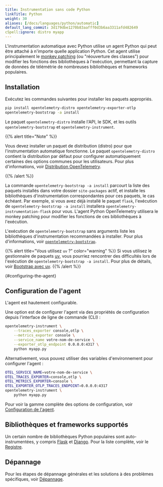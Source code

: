 ```yaml
---
title: Instrumentation sans code Python
linkTitle: Python
weight: 30
aliases: [/docs/languages/python/automatic]
default_lang_commit: 3d179dbe1270b83aafff0d3b6aa3311afd482649
cSpell:ignore: distro myapp
---
```


L'instrumentation automatique avec Python utilise un agent Python qui peut être
attaché à n'importe quelle application Python. Cet agent utilise principalement
le [monkey patching](https://fr.wikipedia.org/wiki/Monkey_patch) (ou
"réouverture des classes") pour modifier les fonctions des bibliothèques à
l'exécution, permettant la capture de données de télémétrie de nombreuses
bibliothèques et frameworks populaires.

## Installation

Exécutez les commandes suivantes pour installer les paquets appropriés.

```sh
pip install opentelemetry-distro opentelemetry-exporter-otlp
opentelemetry-bootstrap -a install
```

Le paquet `opentelemetry-distro` installe l'API, le SDK, et les outils
`opentelemetry-bootstrap` et `opentelemetry-instrument`.

{{% alert title="Note" %}}

Vous devez installer un paquet de distribution (distro) pour que
l'instrumentation automatique fonctionne. Le paquet `opentelemetry-distro`
contient la distribution par défaut pour configurer automatiquement certaines
des options communes pour les utilisateurs. Pour plus d'informations, voir
[Distribution OpenTelemetry](/docs/languages/python/distro/).

{{% /alert %}}

La commande `opentelemetry-bootstrap -a install` parcourt la liste des paquets
installés dans votre dossier `site-packages` actif, et installe les
bibliothèques d'instrumentation correspondantes pour ces paquets, le cas
échéant. Par exemple, si vous avez déjà installé le paquet `flask`, l'exécution
de `opentelemetry-bootstrap -a install` installera
`opentelemetry-instrumentation-flask` pour vous. L'agent Python OpenTelemetry
utilisera le monkey patching pour modifier les fonctions de ces bibliothèques à
l'exécution.

L'exécution de `opentelemetry-bootstrap` sans arguments liste les bibliothèques
d'instrumentation recommandées à installer. Pour plus d'informations, voir
[`opentelemetry-bootstrap`](https://github.com/open-telemetry/opentelemetry-python-contrib/tree/main/opentelemetry-instrumentation#opentelemetry-bootstrap).

{{% alert title="Vous utilisez <code>uv</code> ?" color="warning" %}} Si vous
utilisez le gestionnaire de paquets [uv](https://docs.astral.sh/uv/), vous
pourriez rencontrer des difficultés lors de l'exécution de
`opentelemetry-bootstrap -a install`. Pour plus de détails, voir
[Bootstrap avec uv](troubleshooting/#bootstrap-avec-uv). {{% /alert %}}

{#configuring-the-agent}

## Configuration de l'agent

L'agent est hautement configurable.

Une option est de configurer l'agent via des propriétés de configuration depuis
l'interface de ligne de commande (CLI) :

```sh
opentelemetry-instrument \
    --traces_exporter console,otlp \
    --metrics_exporter console \
    --service_name votre-nom-de-service \
    --exporter_otlp_endpoint 0.0.0.0:4317 \
    python myapp.py
```

Alternativement, vous pouvez utiliser des variables d'environnement pour
configurer l'agent :

```sh
OTEL_SERVICE_NAME=votre-nom-de-service \
OTEL_TRACES_EXPORTER=console,otlp \
OTEL_METRICS_EXPORTER=console \
OTEL_EXPORTER_OTLP_TRACES_ENDPOINT=0.0.0.0:4317
opentelemetry-instrument \
    python myapp.py
```

Pour voir la gamme complète des options de configuration, voir
[Configuration de l'agent](configuration).

## Bibliothèques et frameworks supportés

Un certain nombre de bibliothèques Python populaires sont auto-instrumentées, y
compris
[Flask](https://github.com/open-telemetry/opentelemetry-python-contrib/tree/main/instrumentation/opentelemetry-instrumentation-flask)
et
[Django](https://github.com/open-telemetry/opentelemetry-python-contrib/tree/main/instrumentation/opentelemetry-instrumentation-django).
Pour la liste complète, voir le
[Registre](/ecosystem/registry/?language=python&component=instrumentation).

## Dépannage

Pour les étapes de dépannage générales et les solutions à des problèmes
spécifiques, voir [Dépannage](./troubleshooting/).

